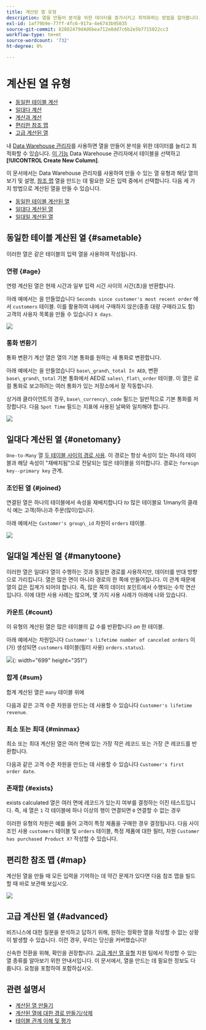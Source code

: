 ```yaml
---
title: 계산된 열 유형
description: 열을 만들어 분석을 위한 데이터를 증가시키고 최적화하는 방법을 알아봅니다.
exl-id: 1af79b9e-77ff-4fc6-917a-4e6743b95035
source-git-commit: 82882479d4d6bea712e8dd7c6b2e5b7715022cc3
workflow-type: tm+mt
source-wordcount: '732'
ht-degree: 0%

---
```


# 계산된 열 유형

* [동일한 테이블 계산](#sametable)
* [일대다 계산](#onetomany)
* [계산과 계산](#manytoone)
* [편리한 참조 맵](#map)
* [고급 계산된 열](#advanced)

내 [Data Warehouse 관리자](../data-warehouse-mgr/tour-dwm.md)를 사용하면 열을 만들어 분석을 위한 데이터를 늘리고 최적화할 수 있습니다. [이 기능](../data-warehouse-mgr/creating-calculated-columns.md) Data Warehouse 관리자에서 테이블을 선택하고 **[!UICONTROL Create New Column]**.

이 문서에서는 Data Warehouse 관리자를 사용하여 만들 수 있는 열 유형과 해당 열의 보기 및 설명, [참조 맵](#map) 열을 만드는 데 필요한 모든 입력 중에서 선택합니다. 다음 세 가지 방법으로 계산된 열을 만들 수 있습니다.

* [동일한 테이블 계산된 열](#sametable)
* [일대다 계산된 열](#onetomany)
* [일대일 계산된 열](#manytoone)

## 동일한 테이블 계산된 열 {#sametable}

이러한 열은 같은 테이블의 입력 열을 사용하여 작성됩니다.

### 연령 {#age}

연령 계산된 열은 현재 시간과 일부 입력 시간 사이의 시간(초)을 반환합니다.

아래 예에서는 을 만들었습니다 `Seconds since customer's most recent order` 에서 `customers` 테이블. 이를 활용하여 내에서 구매하지 않은(종종 대량 구매라고도 함) 고객의 사용자 목록을 만들 수 있습니다 `X days`.

![](../../assets/age.gif)

### 통화 변환기

통화 변환기 계산 열은 열의 기본 통화를 원하는 새 통화로 변환합니다.

아래 예에서는 을 만들었습니다 `base\_grand\_total In AED`, 변환 `base\_grand\_total` 기본 통화에서 AED로 `sales\_flat\_order` 테이블. 이 열은 로컬 통화로 보고하려는 여러 통화가 있는 저장소에서 잘 작동합니다.

상거래 클라이언트의 경우, `base\_currency\_code` 필드는 일반적으로 기본 통화를 저장합니다. 다음 `Spot Time` 필드는 지표에 사용된 날짜와 일치해야 합니다.

![](../../assets/currency_converter.png)

## 일대다 계산된 열 {#onetomany}

`One-to-Many` 열 [두 테이블 사이의 경로 사용](../../data-analyst/data-warehouse-mgr/create-paths-calc-columns.md). 이 경로는 항상 속성이 있는 하나의 테이블과 해당 속성이 &quot;재배치됨&quot;으로 전달되는 많은 테이블을 의미합니다. 경로는 `foreign key--primary key` 관계.

### 조인된 열 {#joined}

연결된 열은 하나의 테이블에서 속성을 재배치합니다 *to* 많은 테이블요 1/many의 클래식 예는 고객(하나)과 주문(많이)입니다.

아래 예에서는 `Customer's group\_id` 차원이 `orders` 테이블.

![](../../assets/joined_column.gif)

## 일대일 계산된 열 {#manytoone}

이러한 열은 일대다 열이 수행하는 것과 동일한 경로를 사용하지만, 데이터를 반대 방향으로 가리킵니다. 열은 많은 면이 아니라 경로의 한 쪽에 만들어집니다. 이 관계 때문에 열의 값은 집계가 되어야 합니다. 즉, 많은 쪽의 데이터 포인트에서 수행되는 수학 연산입니다. 이에 대한 사용 사례는 많으며, 몇 가지 사용 사례가 아래에 나와 있습니다.

### 카운트 {#count}

이 유형의 계산된 열은 많은 테이블의 값 수를 반환합니다 *on* 한 테이블.

아래 예에서는 차원입니다 `Customer's lifetime number of canceled orders` 이(가) 생성되면 `customers` 테이블(필터 사용) `orders.status`).

![](../../assets/many_to_one.gif){: width=&quot;699&quot; height=&quot;351&quot;}

### 합계 {#sum}

합계 계산된 열은 `many` 테이블 위에

다음과 같은 고객 수준 차원을 만드는 데 사용할 수 있습니다 `Customer's lifetime revenue`.

### 최소 또는 최대 {#minmax}

최소 또는 최대 계산된 열은 여러 면에 있는 가장 작은 레코드 또는 가장 큰 레코드를 반환합니다.

다음과 같은 고객 수준 차원을 만드는 데 사용할 수 있습니다 `Customer's first order date`.

### 존재함 {#exists}

exists calculated 열은 여러 면에 레코드가 있는지 여부를 결정하는 이진 테스트입니다. 즉, 새 열은 `1` 각 테이블에 하나 이상의 행이 연결되면 `0` 연결할 수 없는 경우

이러한 유형의 차원은 예를 들어 고객이 특정 제품을 구매한 경우 결정됩니다. 다음 사이 조인 사용 `customers` 테이블 및 `orders` 테이블, 특정 제품에 대한 필터, 차원 `Customer has purchased Product X?` 작성할 수 있습니다.

## 편리한 참조 맵 {#map}

계산된 열을 만들 때 모든 입력을 기억하는 데 약간 문제가 있다면 다음 참조 맵을 빌드할 때 바로 보관해 보십시오.

![](../../assets/merged_reference_map.png)

## 고급 계산된 열 {#advanced}

비즈니스에 대한 질문을 분석하고 답하기 위해, 원하는 정확한 열을 작성할 수 없는 상황이 발생할 수 있습니다. 이런 경우, 우리는 당신을 커버했습니다!

신속한 전환을 위해, 확인을 권장합니다. [고급 계산 열 유형](../../data-analyst/data-warehouse-mgr/adv-calc-columns.md) 지원 팀에서 작성할 수 있는 열 종류를 알아보기 위한 안내서입니다. 이 문서에서, 열을 만드는 데 필요한 정보도 다룹니다. 요청을 포함하여 포함하십시오.

## 관련 설명서

* [계산된 열 만들기](../../data-analyst/data-warehouse-mgr/creating-calculated-columns.md)
* [계산된 열에 대한 경로 만들기/삭제](../../data-analyst/data-warehouse-mgr/create-paths-calc-columns.md)
* [테이블 관계 이해 및 평가](../../data-analyst/data-warehouse-mgr/table-relationships.md)
